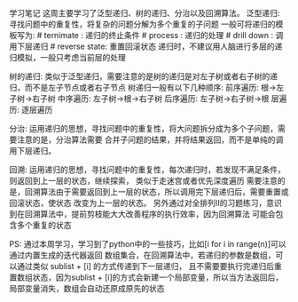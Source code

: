 学习笔记
这周主要学习了泛型递归、树的递归、分治以及回溯算法。
泛型递归:
    寻找问题中的重复性，将复杂的问题分解为多个重复的子问题
    一般可将递归的模板写为:
    # ternimate : 递归的终止条件
    # process : 递归的处理
    # drill down : 调用下层递归
    # reverse state: 重置回滚状态
    递归时，不建议用人脑进行多层的递归模拟，一般只考虑当前层的处理

树的递归:
    类似于泛型递归，需要注意的是树的递归是对左子树或者右子树的递归，而不是左子节点或者右子节点
    树递归一般有以下几种顺序:
    前序遍历: 根->左子树->右子树
    中序遍历: 左子树->根->右子树
    后序遍历: 左子树->右子树->根
    层遍历: 逐层遍历

分治:
    运用递归的思想，寻找问题中的重复性，将大问题拆分成为多个子问题，需要注意的是，分治算法需要
    合并子问题的结果，并将结果返回，而不是单纯的调用下层递归。

回溯:
    运用递归的思想，寻找问题中的重复性，每次递归时，若发现不满足条件，则返回到上一层的状态，继续探索，
    类似于走迷宫或者优先深度遍历
    需要注意的是，回溯算法由于需要返回到上一层的状态，所以调用完下层递归后，需要重置或回滚状态，使状态
    改变为上一层的状态。
    另外通过对全排列II的习题练习，意识到在回溯算法中，提前剪枝能大大改善程序的执行效率，因为回溯算法
    可能会包含多个重复的状态

PS: 通过本周学习，学习到了python中的一些技巧，比如[i for i in range(n)]可以通过内置生成的迭代器返回
    数组集合，在回溯算法中，若递归的参数是数组，可以通过类似 sublist + [i] 的方式传递到下一层递归，
    且不需要要执行完递归后重置数组状态，因为sublist + [i]的方式会新建一个局部变量，所以当方法返回后，
    局部变量消失，数组会自动还原成原先的状态